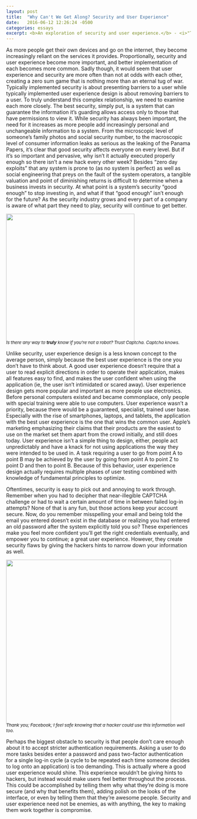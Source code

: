 ```yaml
---
layout: post
title:  "Why Can't We Get Along? Security and User Experience"
date:   2016-06-12 12:26:24 -0500
categories: essays
excerpt: <b>An exploration of security and user experience.</b> - <i>"Typically implemented security is about presenting barriers to a user while typically implemented user experience design is about removing barriers to a user.</i>"
---
```

As more people get their own devices and go on the internet, they become increasingly reliant on the services it provides. Proportionally, security and user experience become more important, and better implementation of each becomes more common. Sadly though, it would seem that user experience and security are more often than not at odds with each other, creating a zero sum game that is nothing more than an eternal tug of war. Typically implemented security is about presenting barriers to a user while typically implemented user experience design is about removing barriers to a user. To truly understand this complex relationship, we need to examine each more closely.
The best security, simply put, is a system that can guarantee the information it’s guarding allows access only to those that have permissions to view it. While security has always been important, the need for it increases as more people add increasingly personal and unchangeable information to a system. From the microscopic level of someone’s family photos and social security number, to the macroscopic level of consumer information leaks as serious as the leaking of the Panama Papers, it’s clear that good security affects everyone on every level. But if it’s so important and pervasive, why isn’t it actually executed properly enough so there isn’t a new hack every other week? Besides “zero day exploits” that any system is prone to (as no system is perfect) as well as social engineering that preys on the fault of the system operators, a tangible valuation and point of diminishing returns is difficult to determine when a business invests in security. At what point is a system’s security “good enough” to stop investing in, and what if that “good enough” isn’t enough for the future? As the security industry grows and every part of a company is aware of what part they need to play, security will continue to get better.

<img src="../../../../assets/images/blog/captcha.png" width="350px" style="margin-bottom:-20px;"/>

<span style="font-size:.85em;">*Is there any way to* ***truly*** *know if you're not a robot? Trust Captcha. Captcha knows.*</span>

Unlike security, user experience design is a less known concept to the average person, simply because the best user experience is the one you don’t have to think about. A good user experience doesn’t require that a user to read explicit directions in order to operate their application, makes all features easy to find, and makes the user confident when using the application (ie, the user isn’t intimidated or scared away). User experience design gets more popular and important as more people use electronics. Before personal computers existed and became commonplace, only people with special training were able to use computers. User experience wasn’t a priority, because there would be a guaranteed, specialist, trained user base. Especially with the rise of smartphones, laptops, and tablets, the application with the best user experience is the one that wins the common user. Apple’s marketing emphasizing their claims that their products are the easiest to use on the market set them apart from the crowd initially, and still does today. User experience isn’t a simple thing to design, either, people act unpredictably and have a knack for not using applications the way they were intended to be used in. A task requiring a user to go from point A to point B may be achieved by the user by going from point A to point Z to point D and then to point B. Because of this behavior, user experience design actually requires multiple phases of user testing combined with knowledge of fundamental principles to optimize.

Oftentimes, security is easy to pick out and annoying to work through. Remember when you had to decipher that near-illegible CAPTCHA challenge or had to wait a certain amount of time in between failed log-in attempts? None of that is any fun, but those actions keep your account secure. Now, do you remember misspelling your email and being told the email you entered doesn’t exist in the database or realizing you had entered an old password after the system explicitly told you so? These experiences make you feel more confident you’ll get the right credentials eventually, and empower you to continue; a great user experience. However, they create security flaws by giving the hackers hints to narrow down your information as well.

<img src="../../../../assets/images/blog/password.png" width="450px" style="margin-bottom:-20px;"/>

<span style="font-size:.85em;">*Thank you, Facebook, I feel safe knowing that a hacker could use this information well too.*</span>

Perhaps the biggest obstacle to security is that people don’t care enough about it to accept stricter authentication requirements. Asking a user to do more tasks besides enter a password and pass two-factor authentication for a single log-in cycle (a cycle to be repeated each time someone decides to log onto an application) is too demanding. This is actually where a good user experience would shine. This experience wouldn’t be giving hints to hackers, but instead would make users feel better throughout the process. This could be accomplished by telling them why what they’re doing is more secure (and why that benefits them), adding polish on the looks of the interface, or even by telling them that they’re awesome people. Security and user experience need not be enemies, as with anything, the key to making them work together is compromise.
